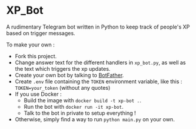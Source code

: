 # XP_Bot

A rudimentary Telegram bot written in Python to keep track of people's XP based on trigger messages.

To make your own : 
- Fork this project.
- Change answer text for the different handlers in `xp_bot.py`, as well as the text which triggers the xp updates.
- Create your own bot by talking to [BotFather](https://telegram.me/BotFather).
- Create `.env` file containing the `TOKEN` environment variable, like this : `TOKEN=your_token` (without any quotes)
- If you use Docker :
  - Build the image with `docker build -t xp-bot .`.
  - Run the bot with `docker run -it xp-bot`.
  - Talk to the bot in private to setup everything !
- Otherwise, simply find a way to run `python main.py` on your own.
